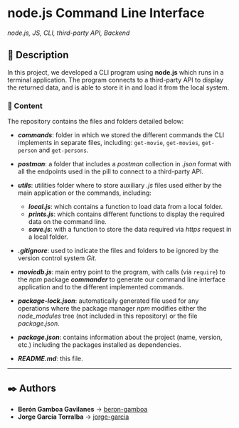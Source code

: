 # node.js Command Line Interface

_node.js, JS, CLI, third-party API, Backend_

## 📔 Description

In this project, we developed a CLI program using **node.js** which runs in a terminal application. The program connects to a third-party API to display the returned data, and is able to store it in and load it from the local system.

### 📂 Content

The repository contains the files and folders detailed below:

- **_commands_**: folder in which we stored the different commands the CLI implements in separate files, including: `get-movie`, `get-movies`, `get-person` and `get-persons`.

- **_postman_**: a folder that includes a _postman_ collection in _.json_ format with all the endpoints used in the pill to connect to a third-party API.

- **_utils_**: utilities folder where to store auxiliary _.js_ files used either by the main application or the commands, including:

  - **_local.js_**: which contains a function to load data from a local folder.
  - **_prints.js_**: which contains different functions to display the required data on the command line.
  - **_save.js_**: with a function to store the data required via _https_ request in a local folder.

- **_.gitignore_**: used to indicate the files and folders to be ignored by the version control system _Git_.

- **_moviedb.js_**: main entry point to the program, with calls (via `require`) to the _npm_ package **_commander_** to generate our command line interface application and to the different implemented commands.

- **_package-lock.json_**: automatically generated file used for any operations where the package manager _npm_ modifies either the _node_modules_ tree (not included in this repository) or the file _package.json_.

- **_package.json_**: contains information about the project (name, version, etc.) including the packages installed as dependencies.

- **_README.md_**: this file.

---

## ✒️ Authors

- **Berón Gamboa Gavilanes** &#8594; [beron-gamboa](https://code.assemblerschool.com/beron-gamboa/)
- **Jorge García Torralba** &#8594; [jorge-garcia](https://code.assemblerschool.com/jorge-garcia/)
